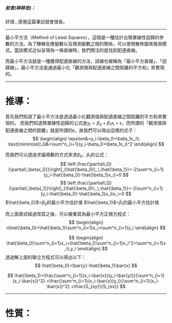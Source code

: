 ##### 前言(碎碎念)：
好煩...感覺這篇筆記就會很長。
- - -
最小平方法（Method of Least Squares），這個是一種估計出簡單線性迴歸的參數的方法。為了瞭解反應變數以及預測變數之間的關係，可以使用散佈圖來檢測模式。當該模式近似呈現為一條直線時，我們關注的是找到配適直線。

而最小平方法就是一種獲得配適直線的方法，該線也被稱為「最小平方直線」、「迴歸線」，最小平方法是通過最小化「觀測值與配適直線之間距離的平方和」來實現的。
- - -
# 推導：
首先我們知道了最小平方法是透過最小化觀測值與配適直線之間距離的平方和來實現的。
而我們知道簡單線性迴歸的公式是$y_i=\beta_0+\beta_1x_i+\epsilon$，而所謂的「觀測值與配適直線之間的距離」就是所謂的$\epsilon$。故我們可以得出這樣的式子：
$$
\begin{align}
\epsilon&=y_i-\beta_0+\beta_1x_i\\
\text{minimize}\,Q&=\sum^n_{i=1}(y_i-\beta_0+\beta_1x_i)^2
\end{align}
$$

而我們可以透過求偏導數的方式來求$\beta_0$、$\beta_1$的公式：
$$
\left.\frac{\partial\,Q}{\partial\,\beta{_0}}\right|_{\hat{\beta_0}\,,\,\hat{\beta_1}}=-2\sum^n_{i=1}(y_i-\hat{\beta_0}-\hat{\beta_1}x_i)=0
$$
$$
\left.\frac{\partial\,Q}{\partial\,\beta{_1}}\right|_{\hat{\beta_0}\,,\,\hat{\beta_1}}=-2\sum^n_{i=1}(y_i-\hat{\beta_0}-\hat{\beta_1}x_i)x_i=0
$$
$\hat{\beta_0}$=$\beta_0$的最小平方估計值
$\hat{\beta_1}$=$\beta_1$的最小平方估計值


而上面兩式經過改寫之後，可以被重寫為最小平方正規方程式：
$$
\begin{align}
n\hat{\beta_0}+\hat{\beta_1}\sum^n_{i=1}x_i=\sum^n_{i=1}y_i
\end{align}
$$

$$
\begin{align}
\hat{\beta_0}\sum^n_{i=1}x_i+\hat{\beta_1}\sum^n_{i=1}x_i^2=\sum^n_{i=1}x_i\,y_i
\end{align}
$$
透過解上面的聯立方程式可以得出以下：
$$
\hat{\beta_0}=\bar{y}-\hat{\beta_1}\bar{x}
$$

$$
\hat{\beta_1}=\frac{\sum^n_{i=1}(x_i-\bar{x})(y_i-\bar{y})}{\sum^n_{i=1}(x_i-\bar{x})^2}
=\frac{\sum^n_{i=1}(x_i-\bar{x})y_i}{\sum^n_{i=1}(x_i-\bar{x})^2}
=\frac{S_{xy}}{S_{xx}}
$$
- - -
# 性質：
